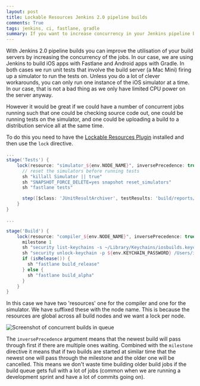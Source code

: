 ```yaml
---
layout: post
title: Lockable Resources Jenkins 2.0 pipeline builds
comments: True
tags: jenkins, ci, fastlane, gradle
summary: If you want to increase concurrency in your Jenkins pipeline builds, but need to ensure that certain resources are not used concurrently, then you can use lockable resources
---
```


With Jenkins 2.0 pipeline builds you can improve the utilisation of your build servers by increasing the concurrency of the jobs. In our case, we are using Jenkins to build iOS apps with Fastlane and Android apps with Gradle. In both cases we run unit tests that involve the build server (a Mac Mini) firing up a simulator to run the tests on. Unless you do a lot of clever workarounds, you can only run one instance of the iOS simulator at a time. In our case, that is not a bad thing as we only have limited CPU power on the server anyway.

However it would be great if we could have a number of concurrent jobs running such that one could be checking source code out, one could be running tests on the simulator, and one could be uploading a build to a distribution service all at the same time.

To do this you need to have the [Lockable Resources Plugin](https://wiki.jenkins-ci.org/display/JENKINS/Lockable+Resources+Plugin) installed and then use the `lock` directive. 


```groovy
...
stage('Tests') {
	lock(resource: "simulator_${env.NODE_NAME}", inversePrecedence: true) {
	  // reset the simulators before running tests
	  sh "killall Simulator || true"
	  sh "SNAPSHOT_FORCE_DELETE=yes snapshot reset_simulators"
	  sh "fastlane tests"   

	  step([$class: 'JUnitResultArchiver', testResults: 'build/reports/*.xml'])
	}
}

...

stage('Build') {
	lock(resource: "compiler_${env.NODE_NAME}", inversePrecedence: true) {
	  milestone 1
	  sh "security list-keychains -s ~/Library/Keychains/iosbuilds.keychain-db"
	  sh "security unlock-keychain -p ${env.KEYCHAIN_PASSWORD} /Users/iosbuilds/Library/Keychains/iosbuilds.keychain-db"
	  if (isRelease()) {
	    sh "fastlane build_release"
	  } else {
	    sh "fastlane build_alpha"
	  }
	}
}
```

In this case we have two 'resources' one for the compiler and one for the simulator. We have suffixed these with the node name. This is because the resources are global across all build nodes and we want a lock per node.

![Screenshot of concurrent builds in queue](/public/concurrent_builds1.png)

The `inversePrecedence` argument means that the newest build will pass through first if there are multiple ones waiting. Combined with the `milestone` directive it means that if two builds are started at similar time that the newest one will pass through the milestone and the older one will be cancelled. This means we don't waste time building older build jobs if the build queue gets full with a lot of jobs (common when we are running a development sprint and have a lot of commits going on).